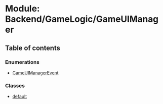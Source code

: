 # Module: Backend/GameLogic/GameUIManager

## Table of contents

### Enumerations

- [GameUIManagerEvent](../enums/Backend_GameLogic_GameUIManager.GameUIManagerEvent.md)

### Classes

- [default](../classes/Backend_GameLogic_GameUIManager.default.md)
